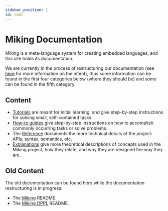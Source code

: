 ```yaml
---
sidebar_position: 1
id: root
---
```

# Miking Documentation

Miking is a meta-language system for creating embedded languages, and this site holds its documentation.

We are currently in the process of restructuring our documentation (see [here](https://documentation.divio.com/) for more information on the intent), thus some information can be found in the first four categories below (where they should be) and some can be found in the fifth category.

## Content

- [Tutorials](./tutorials) are meant for initial learning, and give step-by-step instructions for solving small, self-contained tasks.
- [How-to guides](./how-to-guides) give step-by-step instructions on how to accomplish commonly occurring tasks or solve problems.
- The [Reference](./reference) documents the more technical details of the project: APIs, syntax, semantics, etc.
- [Explanations](./explanations) give more theoretical descriptions of concepts used in the Miking project, how they relate, and why they are designed the way they are.


## Old Content

The old documentation can be found here while the documentation restructuring is in progress:

- The [Miking](/miking-readme) README.
- The [Miking DPPL](/miking-dppl-readme) README.
